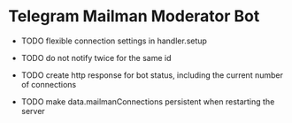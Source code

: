 # Telegram Mailman Moderator Bot

- TODO flexible connection settings in handler.setup
- TODO do not notify twice for the same id

- TODO create http response for bot status, including the current number of connections
- TODO make data.mailmanConnections persistent when restarting the server
